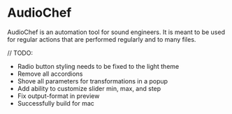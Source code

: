 # AudioChef

AudioChef is an automation tool for sound engineers. It is meant to be used for regular actions that are performed regularly and to many files.

// TODO:
* Radio button styling needs to be fixed to the light theme
* Remove all accordions
* Shove all parameters for transformations in a popup
* Add ability to customize slider min, max, and step
* Fix output-format in preview
* Successfully build for mac